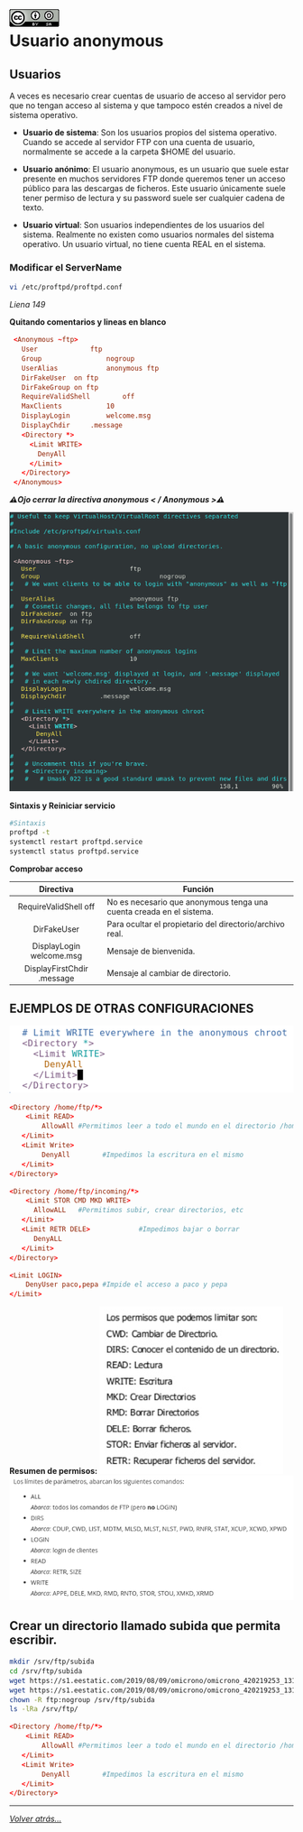 <img src="../../imagenes/MI-LICENCIA88x31.png" style="float: left; margin-right: 10px;" />

# Usuario anonymous

## Usuarios
A veces es necesario crear cuentas de usuario de acceso al servidor pero que no tengan acceso al sistema y que tampoco estén creados a nivel de sistema operativo. 

- **Usuario de sistema**: Son los usuarios propios del sistema operativo. Cuando se accede al servidor FTP con una cuenta de usuario, normalmente se accede a la carpeta $HOME del usuario.

- **Usuario anónimo**: El usuario anonymous, es un usuario que suele estar presente en muchos servidores FTP donde queremos tener un acceso público para las descargas de ficheros. Este usuario únicamente suele tener permiso de lectura y su password suele ser cualquier cadena de texto.

- **Usuario virtual**: Son usuarios independientes de los usuarios del sistema. Realmente no existen como usuarios normales del sistema operativo.
Un usuario virtual, no tiene cuenta REAL en el sistema.

### Modificar el ServerName

```bash
vi /etc/proftpd/proftpd.conf
```

*Liena 149*

**Quitando comentarios y lineas en blanco**

```conf
 <Anonymous ~ftp>
   User				ftp
   Group				nogroup
   UserAlias			anonymous ftp
   DirFakeUser	on ftp
   DirFakeGroup on ftp
   RequireValidShell		off
   MaxClients			10
   DisplayLogin			welcome.msg
   DisplayChdir		.message
   <Directory *>
     <Limit WRITE>
       DenyAll
     </Limit>
   </Directory>
 </Anonymous>
```

***⚠️Ojo cerrar la directiva anonymous < / Anonymous >⚠️***

![ftpfotos](../../imagenes/activarAnonymous.png)

**Sintaxis y Reiniciar servicio**

```bash
#Sintaxis
proftpd -t
systemctl restart proftpd.service
systemctl status proftpd.service
```

**Comprobar acceso**

|Directiva  |Función  |
|:---------:|---------|
|RequireValidShell off|No es necesario que anonymous tenga una cuenta creada en el sistema.|
|DirFakeUser|Para ocultar el propietario del directorio/archivo real.|
|DisplayLogin        welcome.msg|Mensaje de bienvenida.|
|DisplayFirstChdir   .message| Mensaje al cambiar de directorio.|

## EJEMPLOS DE OTRAS CONFIGURACIONES


![ftpfotos](../../imagenes/ejemplosAnonymous.jpg)

```conf
<Directory /home/ftp/*>
    <Limit READ>
        AllowAll #Permitimos leer a todo el mundo en el directorio /home/ftp
   </Limit>
   <Limit Write>
        DenyAll        #Impedimos la escritura en el mismo
   </Limit>
</Directory>
```

```conf
<Directory /home/ftp/incoming/*>
    <Limit STOR CMD MKD WRITE>
  	  AllowALL   #Permitimos subir, crear directorios, etc
   </Limit>
   <Limit RETR DELE>            #Impedimos bajar o borrar
      DenyALL
   </Limit>
</Directory>
```

```conf
<Limit LOGIN>
    DenyUser paco,pepa #Impide el acceso a paco y pepa
</Limit>
```

**Resumen de permisos:**
![ftpfotos](../../imagenes/permisos.jpg)
![ftpfotos](../../imagenes/permisos2.jpg)


## Crear un directorio llamado subida que permita escribir.

```bash
mkdir /srv/ftp/subida
cd /srv/ftp/subida
wget https://s1.eestatic.com/2019/08/09/omicrono/omicrono_420219253_131917138_1024x576.jpg
wget https://s1.eestatic.com/2019/08/09/omicrono/omicrono_420219253_131917138_1024x576.jpg
chown -R ftp:nogroup /srv/ftp/subida
ls -lRa /srv/ftp/
```

```conf
<Directory /home/ftp/*>
    <Limit READ>
        AllowAll #Permitimos leer a todo el mundo en el directorio /home/ftp
   </Limit>
   <Limit Write>
        DenyAll        #Impedimos la escritura en el mismo
   </Limit>
</Directory>
```
<!-- **Sintaxis y Reiniciar servicio**

```bash
#Sintaxis
proftpd -t
systemctl restart proftpd.service
systemctl status proftpd.service
``` -->

<!-- 
#### Comprobaciones de acceso

![ftpfotos](../../imagenes/mensajeBienvenida.jpg)
![ftpfotos](../../imagenes/mensajeError.jpg)

## Enjaular usuarios

```conf
DefaultRoot			~
```
![ftpfotos](../../imagenes/enjaularUsuarios.jpg)

```bash
#Sintaxis
proftpd -t
systemctl restart proftpd.service
systemctl status proftpd.service
```

## Cambiar permisos por defecto (Umask)

```conf
Umask				066  077
```

```bash
#Sintaxis
proftpd -t
systemctl restart proftpd.service
systemctl status proftpd.service
```

![ftpfotos](../../imagenes/umask.jpg)

## Cambiar permisos por defecto (Umask)

```conf
Umask				066  077
```

![ftpfotos](../../imagenes/umask.jpg)

** Sintaxis y Reiniciar servicio**

```bash
#Sintaxis
proftpd -t
systemctl restart proftpd.service
systemctl status proftpd.service
```

![ftpfotos](../../imagenes/pruebasPermisos.jpg) -->

_________________________________________________
*[Volver atrás...](../../README.md)*